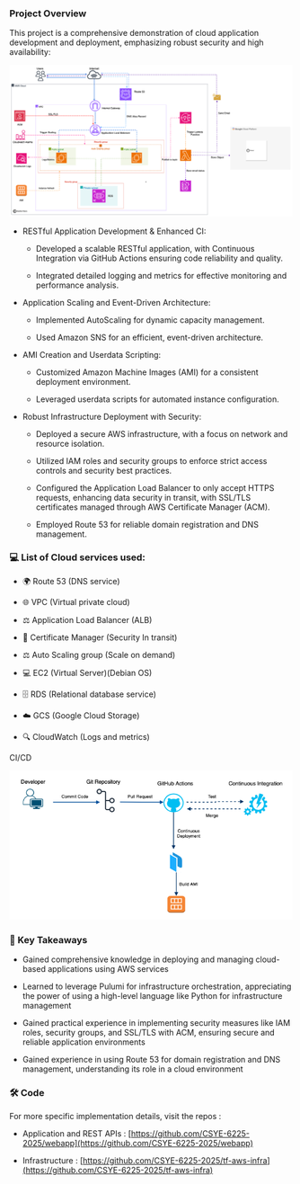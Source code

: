 ### Project Overview

This project is a comprehensive demonstration of cloud application development and deployment, emphasizing robust security and high availability:

![Architecture Diagram](./csye6225-full.drawio.png)

*   RESTful Application Development & Enhanced CI:
    
    *   Developed a scalable RESTful application, with Continuous Integration via GitHub Actions ensuring code reliability and quality.
        
    *   Integrated detailed logging and metrics for effective monitoring and performance analysis.
        
*   Application Scaling and Event-Driven Architecture:
    
    *   Implemented AutoScaling for dynamic capacity management.
        
    *   Used Amazon SNS for an efficient, event-driven architecture.
        
*   AMI Creation and Userdata Scripting:
    
    *   Customized Amazon Machine Images (AMI) for a consistent deployment environment.
        
    *   Leveraged userdata scripts for automated instance configuration.
        
*   Robust Infrastructure Deployment with Security:
    
    *   Deployed a secure AWS infrastructure, with a focus on network and resource isolation.
        
    *   Utilized IAM roles and security groups to enforce strict access controls and security best practices.
        
    *   Configured the Application Load Balancer to only accept HTTPS requests, enhancing data security in transit, with SSL/TLS certificates managed through AWS Certificate Manager (ACM).
        
    *   Employed Route 53 for reliable domain registration and DNS management.
        

        

### 💻 List of Cloud services used:

*   🌍 Route 53 (DNS service)
    
*   🌐 VPC (Virtual private cloud)
    
*   ⚖️ Application Load Balancer (ALB)
    
*   🔏 Certificate Manager (Security In transit)
    
*   ⚖️ Auto Scaling group (Scale on demand)
    
*   💻 EC2 (Virtual Server)(Debian OS)
    
*   🗄️ RDS (Relational database service)
    
*   ☁️ GCS (Google Cloud Storage)
    
*   🔍 CloudWatch (Logs and metrics)
    

CI/CD

![CI/CD workflow](./cicd.drawio.png)

### 📘 Key Takeaways

*   Gained comprehensive knowledge in deploying and managing cloud-based applications using AWS services
    
*   Learned to leverage Pulumi for infrastructure orchestration, appreciating the power of using a high-level language like Python for infrastructure management
    
*   Gained practical experience in implementing security measures like IAM roles, security groups, and SSL/TLS with ACM, ensuring secure and reliable application environments
    
*   Gained experience in using Route 53 for domain registration and DNS management, understanding its role in a cloud environment
    

### 🛠️ Code

For more specific implementation details, visit the repos :

*   Application and REST APIs : [https://github.com/CSYE-6225-2025/webapp](https://github.com/CSYE-6225-2025/webapp)
    
*   Infrastructure : [https://github.com/CSYE-6225-2025/tf-aws-infra](https://github.com/CSYE-6225-2025/tf-aws-infra)
    
